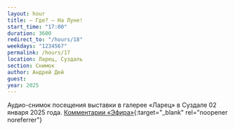 ```yaml
---
layout: hour
title: — Где? — На Луне!
start_time: "17:00"
duration: 3600
redirect_to: "/hours/18"
weekdays: "1234567"
permalink: /hours/17
location: Ларец, Суздаль
section: Снимок
author: Андрей Дей
guest:
year: 2025
---
```


Аудио-снимок посещения выставки в галерее «Ларец» в Суздале 02 января 2025 года. [Комментарии «Эфира»](https://t.me/+nk0UKze8dEczZDAy){:target="_blank" rel="noopener noreferrer"}

